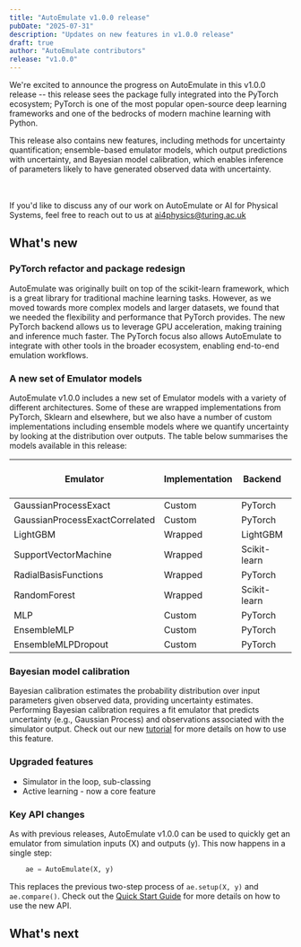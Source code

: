 ```yaml
---
title: "AutoEmulate v1.0.0 release"
pubDate: "2025-07-31"
description: "Updates on new features in v1.0.0 release"
draft: true
author: "AutoEmulate contributors"
release: "v1.0.0"
---
```


We're excited to announce the progress on AutoEmulate in this v1.0.0 release -- this release sees the package fully integrated into the PyTorch ecosystem; PyTorch is one of the most popular open-source deep learning frameworks and one of the bedrocks of modern machine learning with Python.

This release also contains new features, including methods for uncertainty quantification;  ensemble-based emulator models, which output predictions with uncertainty, and Bayesian model calibration, which enables inference of parameters likely to have generated observed data with uncertainty.

<br/><br/>
If you'd like to discuss any of our work on AutoEmulate or AI for Physical Systems, feel free to reach out to us at ai4physics@turing.ac.uk

## What's new

### PyTorch refactor and package redesign

AutoEmulate was originally built on top of the scikit-learn framework, which is a great library for traditional machine learning tasks. However, as we moved towards more complex models and larger datasets, we found that we needed the flexibility and performance that PyTorch provides. The new PyTorch backend allows us to leverage GPU acceleration, making training and inference much faster. The PyTorch focus also allows AutoEmulate to integrate with other tools in the broader ecosystem, enabling end-to-end emulation workflows.

### A new set of Emulator models

AutoEmulate v1.0.0 includes a new set of Emulator models with a variety of different architectures. Some of these are wrapped implementations from PyTorch, Sklearn and elsewhere, but we also have a number of custom implementations including ensemble models where we quantify uncertainty by looking at the distribution over outputs. The table below summarises the models available in this release:

| Emulator | Implementation | Backend | Multi-output support |
|----------|----------------|---------|----------------------|
| GaussianProcessExact | Custom | PyTorch | True |
| GaussianProcessExactCorrelated | Custom | PyTorch | True |
| LightGBM | Wrapped | LightGBM | False |
| SupportVectorMachine | Wrapped | Scikit-learn  | True |
| RadialBasisFunctions | Wrapped | PyTorch | True |
| RandomForest | Wrapped | Scikit-learn | True |
| MLP | Custom | PyTorch | True |
| EnsembleMLP | Custom | PyTorch | True |
| EnsembleMLPDropout | Custom | PyTorch | True |

### Bayesian model calibration

Bayesian calibration estimates the probability distribution over input parameters given observed data, providing uncertainty estimates.
Performing Bayesian calibration requires a fit emulator that predicts uncertainty (e.g., Gaussian Process) and observations associated with the simulator output. Check out our new [tutorial](<URL>) for more details on how to use this feature.

### Upgraded features

- Simulator in the loop, sub-classing
- Active learning - now a core feature

### Key API changes

As with previous releases, AutoEmulate v1.0.0 can be used to quickly get an emulator from simulation inputs (X) and outputs (y). This now happens in a single step:

```python
    ae = AutoEmulate(X, y)
```

This replaces the previous two-step process of `ae.setup(X, y)` and `ae.compare()`. Check out the [Quick Start Guide](<URL>) for more details on how to use the new API.

## What's next

